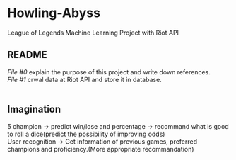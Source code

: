 # Howling-Abyss
League of Legends Machine Learning Project with Riot API

## README
*File #0* explain the purpose of this project and write down references.<br>
*File #1* crwal data at Riot API and store it in database.<br><br>

## Imagination
5 champion -> predict win/lose and percentage -> recommand what is good to roll a dice(predict the possibility of improving odds)<br>
User recognition -> Get information of previous games, preferred champions and proficiency.(More appropriate recommandation)
